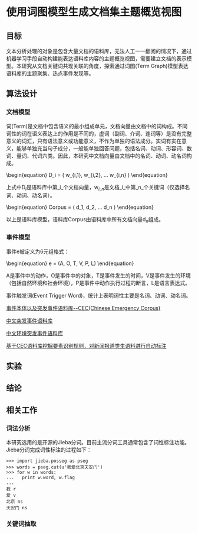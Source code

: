 # 使用词图模型生成文档集主题概览视图

## 目标
文本分析处理的对象是包含大量文档的语料库，无法人工一一翻阅的情况下，通过机器学习手段自动构建能表达语料库内容的主题概览视图，需要建立文档的表示模型。本研究从文档关键词共现关联的角度，探索通过词图(Term Graph)模型表达语料库的主题聚集、热点事件发现等。

## 算法设计

### 文档模型
词(Term)是文档中包含语义的最小组成单元，文档向量由文档中的词构成。不同词性的词在语义表达上的作用是不同的，虚词（副词、介词、连词等）是没有完整意义的词汇，只有语法意义或功能意义，不作为单独的语法成分。实词有实在意义，能够单独充当句子成分，一般能单独回答问题，包括名词、动词、形容词、数词、量词、代词六类。因此，本研究中文档向量由文档中的名词、动词、动名词构成。

\begin{equation}
D\_i = ( w\_{i,1}, w\_{i,2}, ... w\_{i,n} )
\end{equation}

上式中D$_i$是语料库中第_i_个文档向量，w$_{i,n}$是文档_i_中第_n_个关键词（仅选择名词、动词、动名词）。

\begin{equation}
Corpus = ( d\_1, d\_2, ... d\_n )
\end{equation}

以上是语料库模型，语料库Corpus由语料库中所有文档向量d$_n$组成。

### 事件模型
事件e被定义为6元组格式：

\begin{equation}
e = (A, O, T, V, P, L)
\end{equation}

A是事件中的动作，O是事件中的对象，T是事件发生的时间，V是事件发生的环境（包括自然环境和社会环境），P是事件中动作执行过程的断言，L是语言表达式。

事件触发词(Event Trigger Word)，统计上表明词性主要是名词、动词、动名词。

[事件本体以及突发事件语料库--CEC(Chinese Emergency Corpus)](http://blog.csdn.net/shijiebei2009/article/details/44538257)

[中文突发事件语料库](https://github.com/shijiebei2009/CEC-Corpus)

[中文环境突发事件语料库](https://github.com/shijiebei2009/CEEC-Corpus)

[基于CEC语料库挖掘要素识别规则，对新闻报道类生语料进行自动标注](https://github.com/shijiebei2009/CEC-Automatic-Annotation)

## 实验

## 结论

## 相关工作

### 词法分析

本研究选用的是开源的Jieba分词。目前主流分词工具通常包含了词性标注功能。Jieba分词完成词性标注的过程如下：

```
>>> import jieba.posseg as pseg
>>> words = pseg.cut(u'我爱北京天安门')
>>> for w in words:
...   print w.word, w.flag
...
我 r
爱 v
北京 ns
天安门 ns
```

### 关键词抽取
